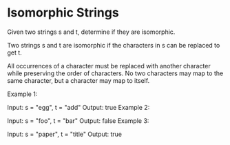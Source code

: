 # Isomorphic Strings

Given two strings s and t, determine if they are isomorphic.

Two strings s and t are isomorphic if the characters in s can be replaced to get t.

All occurrences of a character must be replaced with another character while preserving the order of characters. No two
characters may map to the same character, but a character may map to itself.

Example 1:

Input: s = "egg", t = "add"
Output: true Example 2:

Input: s = "foo", t = "bar"
Output: false Example 3:

Input: s = "paper", t = "title"
Output: true
 